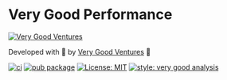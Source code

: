 # Very Good Performance

[![Very Good Ventures](https://raw.githubusercontent.com/VeryGoodOpenSource/very_good_performance/main/assets/vgv_logo.png)](https://verygood.ventures)

Developed with 💙 by [Very Good Ventures](https://verygood.ventures) 🦄

[![ci](https://github.com/VeryGoodOpenSource/very_good_performance/workflows/ci/badge.svg)](https://github.com/VeryGoodOpenSource/very_good_analysis/actions)
[![pub package](https://img.shields.io/pub/v/very_good_performance.svg)](https://pub.dartlang.org/packages/very_good_performance)
[![License: MIT](https://img.shields.io/badge/license-MIT-blue.svg)](https://opensource.org/licenses/MIT)
[![style: very good analysis][badge]][badge_link]

[very good analysis]: https://github.com/VeryGoodOpenSource/very_good_analysis
[badge]: https://img.shields.io/badge/style-very_good_analysis-B22C89.svg
[badge_link]: https://pub.dev/packages/very_good_analysis
